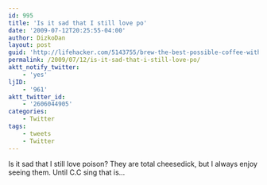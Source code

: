 ```yaml
---
id: 995
title: 'Is it sad that I still love po'
date: '2009-07-12T20:25:55-04:00'
author: DizkoDan
layout: post
guid: 'http://lifehacker.com/5143755/brew-the-best-possible-coffee-without-breaking-the-bank'
permalink: /2009/07/12/is-it-sad-that-i-still-love-po/
aktt_notify_twitter:
    - 'yes'
ljID:
    - '961'
aktt_twitter_id:
    - '2606044905'
categories:
    - Twitter
tags:
    - tweets
    - Twitter
---
```


Is it sad that I still love poison? They are total cheesedick, but I always enjoy seeing them. Until C.C sing that is…